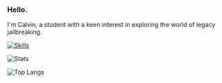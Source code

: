 ### Hello.

I'm Calvin, a student with a keen interest in exploring the world of legacy jailbreaking.

<!--
**calvink19/calvink19** is a ✨ _special_ ✨ repository because its `README.md` (this file) appears on your GitHub profile.
Here are some ideas to get you started:
- 🔭 I’m currently working on ...
- 🌱 I’m currently learning ...
- 👯 I’m looking to collaborate on ...
- 🤔 I’m looking for help with ...
- 💬 Ask me about ...
- 📫 How to reach me: ...
- 😄 Pronouns: ...
- ⚡ Fun fact: ...
-->
<!--- [![my stats!](https://github-readme-stats.vercel.app/api?username=calvink19&show_icons=true&theme=github_dark)](https://github.com/anuraghazra/github-readme-stats) !--->
[![Skills](https://skillicons.dev/icons?i=html,css,js,jquery,python,linux,vscode&theme=dark)](https://skillicons.dev)

![Stats](https://github-readme-stats.vercel.app/api?username=calvink19&show_icons=true&theme=github_dark&rank_icon=github)

![Top Langs](https://github-readme-stats.vercel.app/api/top-langs/?username=calvink19&layout=compact&theme=github_dark)
